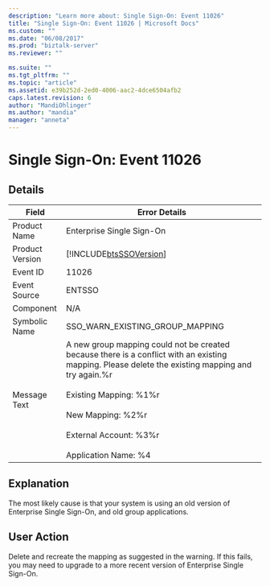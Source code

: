 ```yaml
---
description: "Learn more about: Single Sign-On: Event 11026"
title: "Single Sign-On: Event 11026 | Microsoft Docs"
ms.custom: ""
ms.date: "06/08/2017"
ms.prod: "biztalk-server"
ms.reviewer: ""

ms.suite: ""
ms.tgt_pltfrm: ""
ms.topic: "article"
ms.assetid: e39b252d-2ed0-4006-aac2-4dce6504afb2
caps.latest.revision: 6
author: "MandiOhlinger"
ms.author: "mandia"
manager: "anneta"
---
```

# Single Sign-On: Event 11026
## Details  
  
| Field | Error Details|
|-----------------|-----------------------------------------------------------------------------------------------------------------------------------------------------------------------------------------------------------------------------------------------------------------------------------------|
|  Product Name   |                                                                                                                                Enterprise Single Sign-On                                                                                                                                |
| Product Version |                                                                                                               [!INCLUDE[btsSSOVersion](../includes/btsssoversion-md.md)]                                                                                                                |
|    Event ID     |                                                                                                                                          11026                                                                                                                                          |
|  Event Source   |                                                                                                                                         ENTSSO                                                                                                                                          |
|    Component    |                                                                                                                                           N/A                                                                                                                                           |
|  Symbolic Name  |                                                                                                                             SSO_WARN_EXISTING_GROUP_MAPPING                                                                                                                             |
|  Message Text   | A new group mapping could not be created because there is a conflict with an existing mapping. Please delete the existing mapping and try again.%r<br /><br /> Existing Mapping: %1%r<br /><br /> New Mapping: %2%r<br /><br /> External Account: %3%r<br /><br /> Application Name: %4 |
  
## Explanation  
 The most likely cause is that your system is using an old version of Enterprise Single Sign-On, and old group applications.  
  
## User Action  
 Delete and recreate the mapping as suggested in the warning. If this fails, you may need to upgrade to a more recent version of Enterprise Single Sign-On.
